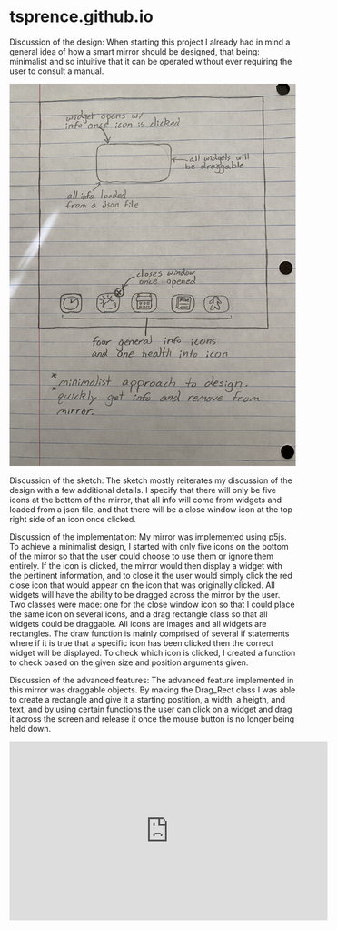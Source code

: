 # tsprence.github.io

Discussion of the design:
When starting this project I already had in mind a general idea of how a smart mirror should be designed, that being: minimalist and so intuitive that it can be operated without ever requiring the user to consult a manual. 

![](images/p2.Tyler.Sprencel.png)

Discussion of the sketch:
The sketch mostly reiterates my discussion of the design with a few additional details. I specify that there will only be five icons at the bottom of the mirror, that all info will come from widgets and loaded from a json file, and that there will be a close window icon at the top right side of an icon once clicked.

Discussion of the implementation:
My mirror was implemented using p5js. To achieve a minimalist design, I started with only five icons on the bottom of the mirror so that the user could choose to use them or ignore them entirely. If the icon is clicked, the mirror would then display a widget with the pertinent information, and to close it the user would simply click the red close icon that would appear on the icon that was originally clicked. All widgets will have the ability to be dragged across the mirror by the user. Two classes were made: one for the close window icon so that I could place the same icon on several icons, and a drag rectangle class so that all widgets could be draggable. All icons are images and all widgets are rectangles. The draw function is mainly comprised of several if statements where if it is true that a specific icon has been clicked then the correct widget will be displayed. To check which icon is clicked, I created a function to check based on the given size and position arguments given.

Discussion of the advanced features:
The advanced feature implemented in this mirror was draggable objects. By making the Drag_Rect class I was able to create a rectangle and give it a starting postition, a width, a heigth, and text, and by using certain functions the user can click on a widget and drag it across the screen and release it once the mouse button is no longer being held down. 

<p align="center"> 
<iframe width="560" height="315" src="https://www.youtube.com/embed/aZQeN-CcyVs" title="YouTube video player" frameborder="0" allow="accelerometer; autoplay; clipboard-write; encrypted-media; gyroscope; picture-in-picture" allowfullscreen></iframe>
</p>
